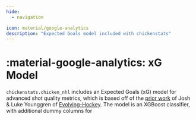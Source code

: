 ```yaml
---
hide:
  - navigation

icon: material/google-analytics
description: "Expected Goals model included with chickenstats"
---
```


# :material-google-analytics: **xG Model**

`chickenstats.chicken_nhl` includes an Expected Goals (xG) model for advanced shot quality metrics, which is
based off of the [prior work](https://evolving-hockey.com/blog/a-new-expected-goals-model-for-predicting-goals-in-the-nhl/)
of Josh & Luke Younggren of [Evolving-Hockey](http://www.evolving-hockey.com). The model is an XGBoost classifier,
with additional dummy columns for 


